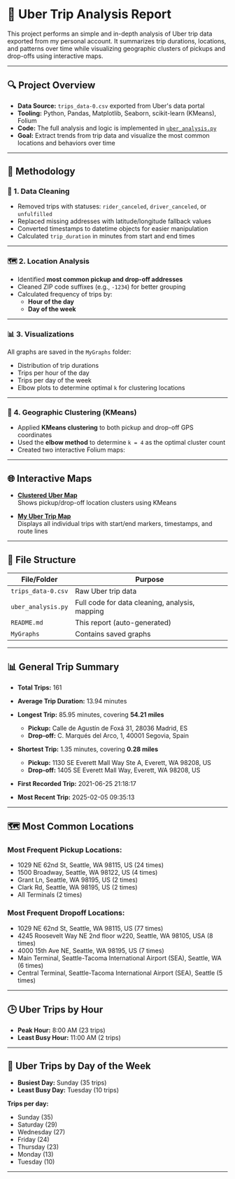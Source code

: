 # 🚖 Uber Trip Analysis Report

This project performs an simple and in-depth analysis of Uber trip data exported from my personal account. It summarizes trip durations, locations, and patterns over time while visualizing geographic clusters of pickups and drop-offs using interactive maps.

---

## 🔍 Project Overview

- **Data Source:** `trips_data-0.csv` exported from Uber's data portal
- **Tooling:** Python, Pandas, Matplotlib, Seaborn, scikit-learn (KMeans), Folium
- **Code:** The full analysis and logic is implemented in [`uber_analysis.py`](uber_analysis.py)
- **Goal:** Extract trends from trip data and visualize the most common locations and behaviors over time

---

## 🧠 Methodology

### 🧼 1. Data Cleaning
- Removed trips with statuses: `rider_canceled`, `driver_canceled`, or `unfulfilled`
- Replaced missing addresses with latitude/longitude fallback values
- Converted timestamps to datetime objects for easier manipulation
- Calculated `trip_duration` in minutes from start and end times

---

### 🗺️ 2. Location Analysis
- Identified **most common pickup and drop-off addresses**
- Cleaned ZIP code suffixes (e.g., `-1234`) for better grouping
- Calculated frequency of trips by:
  - **Hour of the day**
  - **Day of the week**

---

### 📊 3. Visualizations
All graphs are saved in the `MyGraphs` folder:
- Distribution of trip durations
- Trips per hour of the day
- Trips per day of the week
- Elbow plots to determine optimal `k` for clustering locations

---

### 📍 4. Geographic Clustering (KMeans)
- Applied **KMeans clustering** to both pickup and drop-off GPS coordinates
- Used the **elbow method** to determine `k = 4` as the optimal cluster count
- Created two interactive Folium maps:

---

## 🌐 Interactive Maps

- **[Clustered Uber Map](https://paulgarces.github.io/MyUberData/uber_clusters_map.html)**  
  Shows pickup/drop-off location clusters using KMeans

- **[My Uber Trip Map](https://paulgarces.github.io/MyUberData/myubermap.html)**  
  Displays all individual trips with start/end markers, timestamps, and route lines

---

## 📁 File Structure

| File/Folder           | Purpose                                     |
|------------------------|---------------------------------------------|
| `trips_data-0.csv`     | Raw Uber trip data                         |
| `uber_analysis.py`     | Full code for data cleaning, analysis, mapping |
| `README.md`            | This report (auto-generated)               |
| `MyGraphs`            | Contains saved graphs                      |

---

## 📊 General Trip Summary

- **Total Trips:** 161  
- **Average Trip Duration:** 13.94 minutes  
- **Longest Trip:** 85.95 minutes, covering **54.21 miles**  
  - **Pickup:** Calle de Agustín de Foxá 31, 28036 Madrid, ES  
  - **Drop-off:** C. Marqués del Arco, 1, 40001 Segovia, Spain  

- **Shortest Trip:** 1.35 minutes, covering **0.28 miles**  
  - **Pickup:** 1130 SE Everett Mall Way Ste A, Everett, WA 98208, US  
  - **Drop-off:** 1405 SE Everett Mall Way, Everett, WA 98208, US  

- **First Recorded Trip:** 2021-06-25 21:18:17  
- **Most Recent Trip:** 2025-02-05 09:35:13

---

## 🗺️ Most Common Locations

### Most Frequent Pickup Locations:
- 1029 NE 62nd St, Seattle, WA 98115, US (24 times)  
- 1500 Broadway, Seattle, WA 98122, US (4 times)  
- Grant Ln, Seattle, WA 98195, US (2 times)  
- Clark Rd, Seattle, WA 98195, US (2 times)  
- All Terminals (2 times)

### Most Frequent Dropoff Locations:
- 1029 NE 62nd St, Seattle, WA 98115, US (77 times)  
- 4245 Roosevelt Way NE 2nd floor w220, Seattle, WA 98105, USA (8 times)  
- 4000 15th Ave NE, Seattle, WA 98195, US (7 times)  
- Main Terminal, Seattle-Tacoma International Airport (SEA), Seattle, WA (6 times)  
- Central Terminal, Seattle-Tacoma International Airport (SEA), Seattle (5 times)

---

## 🕒 Uber Trips by Hour

- **Peak Hour:** 8:00 AM (23 trips)  
- **Least Busy Hour:** 11:00 AM (2 trips)

---

## 📅 Uber Trips by Day of the Week

- **Busiest Day:** Sunday (35 trips)  
- **Least Busy Day:** Tuesday (10 trips)

**Trips per day:**
- Sunday (35)
- Saturday (29)
- Wednesday (27)
- Friday (24)
- Thursday (23)
- Monday (13)
- Tuesday (10)

---